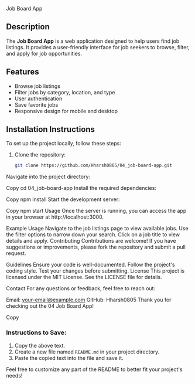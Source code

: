 Job Board App

## Description
The **Job Board App** is a web application designed to help users find job listings. It provides a user-friendly interface for job seekers to browse, filter, and apply for job opportunities.

## Features
- Browse job listings
- Filter jobs by category, location, and type
- User authentication
- Save favorite jobs
- Responsive design for mobile and desktop

## Installation Instructions
To set up the project locally, follow these steps:

1. Clone the repository:
   ```bash
   git clone https://github.com/Hharsh0805/04_job-board-app.git
Navigate into the project directory:

Copy
cd 04_job-board-app
Install the required dependencies:

Copy
npm install
Start the development server:

Copy
npm start
Usage
Once the server is running, you can access the app in your browser at http://localhost:3000.

Example Usage
Navigate to the job listings page to view available jobs.
Use the filter options to narrow down your search.
Click on a job title to view details and apply.
Contributing
Contributions are welcome! If you have suggestions or improvements, please fork the repository and submit a pull request.

Guidelines
Ensure your code is well-documented.
Follow the project's coding style.
Test your changes before submitting.
License
This project is licensed under the MIT License. See the LICENSE file for details.

Contact
For any questions or feedback, feel free to reach out:

Email: your-email@example.com
GitHub: Hharsh0805
Thank you for checking out the 04 Job Board App!

Copy

### Instructions to Save:
1. Copy the above text.
2. Create a new file named `README.md` in your project directory.
3. Paste the copied text into the file and save it.

Feel free to customize any part of the README to better fit your project's needs!
